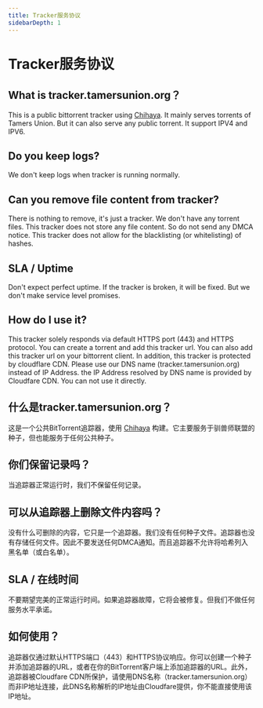 ```yaml
---
title: Tracker服务协议
sidebarDepth: 1
---
```


# Tracker服务协议

## What is tracker.tamersunion.org？
This is a public bittorrent tracker using [Chihaya](https://github.com/chihaya/chihaya). It mainly serves torrents of Tamers Union. But it can also serve any public torrent. It support IPV4 and IPV6.

## Do you keep logs?
We don't keep logs when tracker is running normally.

## Can you remove file content from tracker?
There is nothing to remove, it's just a tracker. We don't have any torrent files. This tracker does not store any file content. So do not send any DMCA notice. This tracker does not allow for the blacklisting (or whitelisting) of hashes.

## SLA / Uptime
Don't expect perfect uptime. If the tracker is broken, it will be fixed. But we don't make service level promises.

## How do I use it?
This tracker solely responds via default HTTPS port (443) and HTTPS protocol. You can create a torrent and add this tracker url. You can also add this tracker url on your bittorrent client. In addition, this tracker is protected by cloudflare CDN. Please use our DNS name (tracker.tamersunion.org) instead of IP Address. the IP Address resolved by DNS name is provided by Cloudfare CDN. You can not use it directly.

## 什么是tracker.tamersunion.org？
这是一个公共BitTorrent追踪器，使用 [Chihaya](https://github.com/chihaya/chihaya) 构建。它主要服务于驯兽师联盟的种子，但也能服务于任何公共种子。

## 你们保留记录吗？
当追踪器正常运行时，我们不保留任何记录。

## 可以从追踪器上删除文件内容吗？
没有什么可删除的内容，它只是一个追踪器。我们没有任何种子文件。追踪器也没有存储任何文件。因此不要发送任何DMCA通知。而且追踪器不允许将哈希列入黑名单（或白名单）。

## SLA / 在线时间
不要期望完美的正常运行时间。如果追踪器故障，它将会被修复。但我们不做任何服务水平承诺。

## 如何使用？
追踪器仅通过默认HTTPS端口（443）和HTTPS协议响应。你可以创建一个种子并添加追踪器的URL，或者在你的BitTorrent客户端上添加追踪器的URL。此外，追踪器被Cloudfare CDN所保护，请使用DNS名称（tracker.tamersunion.org）而非IP地址连接，此DNS名称解析的IP地址由Cloudfare提供，你不能直接使用该IP地址。
